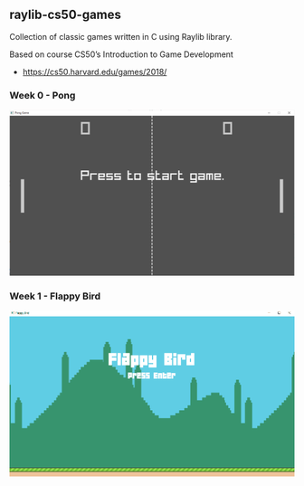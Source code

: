 ## raylib-cs50-games

Collection of classic games written in C using Raylib library.

Based on course CS50’s Introduction to Game Development

* https://cs50.harvard.edu/games/2018/

### Week 0 - Pong

![menu](0%20-%20Pong/docs/pong.png)

### Week 1 - Flappy Bird

![menu](1%20-%20Flappy%20Bird/docs/flappy.gif)
